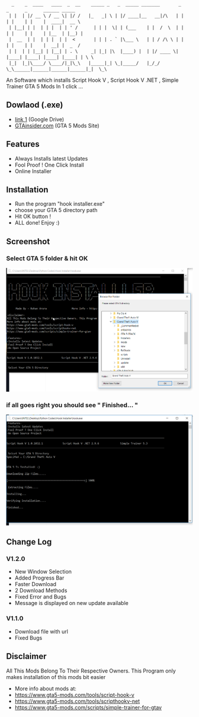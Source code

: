 ```
  _    _  ____   ____  _  __    _____ _   _  _____ _______       _      _      _      ______ _____  
 | |  | |/ __ \ / __ \| |/ /   |_   _| \ | |/ ____|__   __|/\   | |    | |    | |    |  ____|  __ \ 
 | |__| | |  | | |  | | ' /      | | |  \| | (___    | |  /  \  | |    | |    | |    | |__  | |__) |
 |  __  | |  | | |  | |  <       | | | . ` |\___ \   | | / /\ \ | |    | |    | |    |  __| |  _  / 
 | |  | | |__| | |__| | . \     _| |_| |\  |____) |  | |/ ____ \| |____| |____| |____| |____| | \ \ 
 |_|  |_|\____/ \____/|_|\_\   |_____|_| \_|_____/   |_/_/    \_\______|______|______|______|_|  \_\

```

An Software which installs Script Hook V , Script Hook V .NET , Simple Trainer GTA 5 Mods In 1 click ...

## Dowlaod (.exe)
- [link 1](https://drive.google.com/open?id=0B2rWbX6AF06hTXZhdjZxNUE5Z2c) (Google Drive)
- [GTAinsider.com](http://www.gtainside.com/en/gta5/tools/105889-hook-installer/) (GTA 5 Mods Site)

## Features
- Always Installs latest Updates
- Fool Proof ! One Click Install
- Online Installer

## Installation
- Run the program "hook installer.exe"
- choose your GTA 5 directory path
- Hit OK button !
- ALL done!  Enjoy :)

## Screenshot

### Select GTA 5 folder & hit OK
![alt text](https://raw.githubusercontent.com/RohanArora13/Hook/master/screenshot/1%20screen%20shot%20Hook%20Installer.png)

### if all goes right you should see " Finished... "

![alt text](https://raw.githubusercontent.com/RohanArora13/Hook/master/screenshot/3%20screen%20shot%20Hook%20Installer.png)

## Change Log 
### V1.2.0
- New Window Selection
- Added Progress Bar
- Faster Download 
- 2 Download Methods
- Fixed Error and Bugs
- Message is displayed on new update available  


### V1.1.0
- Download file with url
- Fixed Bugs

## Disclaimer
All This Mods Belong To Their Respective Owners. This Program only makes installation of this mods bit easier
- More info about mods at:
- https://www.gta5-mods.com/tools/script-hook-v
- https://www.gta5-mods.com/tools/scripthookv-net
- https://www.gta5-mods.com/scripts/simple-trainer-for-gtav

